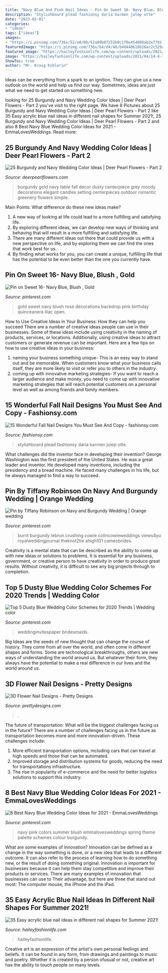 ```yaml
---
title: "Navy Blue And Pink Nail Ideas - Pin On Sweet 16- Navy Blue, Blush , Gold"
description: "Stylishboard plead fashionsy daria karmen julep otte"
date: "2023-02-01"
categories:
- "ideas"
tags: ["ideas"]
images:
- "https://i.pinimg.com/736x/52/a8/0b/52a80b07252b0c1f0e454808ab2e7781.jpg"
featuredImage: "https://i.pinimg.com/736x/b4/d4/48/b4d448618b26ac2c529abb491d37af34.jpg"
featured_image: "https://haileyfashionlife.com/wp-content/uploads/2021/04/14-4-769x1154.jpg"
image: "https://haileyfashionlife.com/wp-content/uploads/2021/04/14-4-769x1154.jpg"
ShowToc: true
author: "Mr. Kraig Kshlerin"
---
```



Ideas can be everything from a spark to an ignition. They can give us a new outlook on the world and help us find our way. Sometimes, ideas are just what we need to get started on something new.

	

		
looking for 25 Burgundy and Navy Wedding Color Ideas | Deer Pearl Flowers - Part 2 you've visit to the right page. We have 8 Pictures about 25 Burgundy and Navy Wedding Color Ideas | Deer Pearl Flowers - Part 2 like 35 Easy acrylic blue nail ideas in different nail shapes for Summer 2021!, 25 Burgundy and Navy Wedding Color Ideas | Deer Pearl Flowers - Part 2 and also 8 Best Navy Blue Wedding Color Ideas for 2021 - EmmaLovesWeddings. Read more:
		
    
## 25 Burgundy And Navy Wedding Color Ideas | Deer Pearl Flowers - Part 2

<img loading=lazy src="https://www.deerpearlflowers.com/wp-content/uploads/2017/04/Autumn-Wedding-Centerpiece-navy-black-red-and-gold.jpg" onerror="this.onerror=null;this.src='https://tse1.mm.bing.net/th?id=OIP.u_kr40ja9MvvOtAh_fm_CAHaKD&amp;pid=15.1';" alt="25 Burgundy and Navy Wedding Color Ideas | Deer Pearl Flowers - Part 2">

_Source: deerpearlflowers.com_

>burgundy gold navy table fall decor dusty centerpiece grey moody decorations elegant candles setting centerpieces outdoor romantic greenery flowers simple. 

	

Main Points: What difference do these new ideas make?
1. A new way of looking at life could lead to a more fulfilling and satisfying life.
2. By exploring different ideas, we can develop new ways of thinking and behaving that will result in a more fulfilling and satisfying life.
3. There are many different ideas out there that could provide us with a new perspective on life, and by exploring them we can find the ones that work best for us.
4. By finding what works for you, you can create a unique, fulfilling life that has the potential to be even better than the one you currently have.

    
## Pin On Sweet 16- Navy Blue, Blush , Gold

<img loading=lazy src="https://i.pinimg.com/736x/76/a2/ef/76a2efb22a6e1d5218004adb0952dd7e.jpg" onerror="this.onerror=null;this.src='https://tse3.mm.bing.net/th?id=OIP.X0iGGigDE3IdOAWaERJHmwHaJ3&amp;pid=15.1';" alt="Pin on Sweet 16- Navy Blue, Blush , Gold">

_Source: pinterest.com_

>gold sweet navy blush rose decorations backdrop pink birthday quinceanera lilac open. 

	

How to Use Creative Ideas in Your Business: How they can help you succeed
There are a number of creative ideas people can use in their businesses. Some of these ideas include using creativity in the naming of products, services, or locations. Additionally, using creative ideas to attract customers or generate revenue can be important. Here are a few tips on how to use creative ideas in your business: 
1. naming your business something unique- This is an easy way to stand out and be memorable. When customers know what your business calls itself, they are more likely to visit or refer you to others in the industry. 
2. coming up with innovative marketing strategies- If you want to reach a larger audience and make money, you need to come up with innovative marketing strategies that will reach potential customers on a personal level as well as among friends and family members. 

    
## 15 Wonderful Fall Nail Designs You Must See And Copy - Fashionsy.com

<img loading=lazy src="https://fashionsy.com/wp-content/uploads/2015/10/nail-323.0-630x840.jpg" onerror="this.onerror=null;this.src='https://tse2.mm.bing.net/th?id=OIP.hR-bstSEYY5o--UmfOs68AHaJ4&amp;pid=15.1';" alt="15 Wonderful Fall Nail Designs You Must See And Copy - fashionsy.com">

_Source: fashionsy.com_

>stylishboard plead fashionsy daria karmen julep otte. 

	

What challenges did the inventor face in developing their invention?
George Washington was the first president of the United States. He was a great leader and inventor. He developed many inventions, including the presidency and a bread machine. He faced many challenges in his life, but he always managed to find a way to succeed.

    
## Pin By Tiffany Robinson On Navy And Burgundy Wedding | Orange Wedding

<img loading=lazy src="https://i.pinimg.com/736x/b4/d4/48/b4d448618b26ac2c529abb491d37af34.jpg" onerror="this.onerror=null;this.src='https://tse2.mm.bing.net/th?id=OIP.hJv_KMkZAJDAgNUWmLmc2wHaKT&amp;pid=15.1';" alt="Pin by Tiffany Robinson on Navy and Burgundy Wedding | Orange wedding">

_Source: pinterest.com_

>burnt burgundy lebrun crushing cowie colincowieweddings views4yu royalweddingjournal theknot2tie ahigh101 cameobrides. 

	

Creativity is a mental state that can be described as the ability to come up with new ideas or solutions to problems. It is essential for any business, government, or creative person to have creativity in order to produce great results. Without creativity, it is difficult to see any big projects through to completion.

    
## Top 5 Dusty Blue Wedding Color Schemes For 2020 Trends | Wedding Color

<img loading=lazy src="https://i.pinimg.com/736x/52/a8/0b/52a80b07252b0c1f0e454808ab2e7781.jpg" onerror="this.onerror=null;this.src='https://tse2.mm.bing.net/th?id=OIP.Nn874xnJM9LZQtPYkQFioQHaQG&amp;pid=15.1';" alt="Top 5 Dusty Blue Wedding Color Schemes for 2020 Trends | Wedding color">

_Source: pinterest.com_

>weddinginvitespaper bridesmaids. 

	

Big Ideas are the seeds of new thought that can change the course of history. They come from all over the world, and often come in different shapes and forms. Some are technological breakthroughs, others are new ways of understanding the world around us. But whatever their form, they always have the potential to make a real difference in our lives and the world around us.

    
## 3D Flower Nail Designs - Pretty Designs

<img loading=lazy src="http://www.prettydesigns.com/wp-content/uploads/2014/07/Blue-Nails1.jpg" onerror="this.onerror=null;this.src='https://tse4.mm.bing.net/th?id=OIP.eZvL7tmTXA7OdjUkIRRcqAHaJ4&amp;pid=15.1';" alt="3D Flower Nail Designs - Pretty Designs">

_Source: prettydesigns.com_

>. 

	

The future of transportation: What will be the biggest challenges facing us in the future?
There are a number of challenges facing us in the future as transportation becomes more and more innovation-driven. These challenges include: 
1) More efficient transportation options, including cars that can travel at high speeds and those that can be automated.
2) Improved storage and distribution systems for goods, reducing the need for transportations infrastructure. 
3) The rise in popularity of e-commerce and the need for better logistics solutions to support this industry.

    
## 8 Best Navy Blue Wedding Color Ideas For 2021 - EmmaLovesWeddings

<img loading=lazy src="https://i.pinimg.com/736x/61/c1/84/61c184bb38aa8db515c5e9a69f78b7b3.jpg" onerror="this.onerror=null;this.src='https://tse1.mm.bing.net/th?id=OIP.FodzCJCsGDAbZ9HlTFr7GwHaP3&amp;pid=15.1';" alt="8 Best Navy Blue Wedding Color Ideas for 2021 - EmmaLovesWeddings">

_Source: pinterest.com_

>navy pink colors summer blush emmalovesweddings spring theme palette schemes colour burgundy. 

	

What are some examples of innovation?
Innovation can be defined as a change in the way something is done, or a new idea that leads to a different outcome. It can also refer to the process of learning how to do something new, or the result of doing something original. Innovation is important for businesses because it can help them stay competitive and improve their products or services. There are many examples of innovation that businesses can use to Their advantage, but here are three that stand out most: The computer mouse, the iPhone and the iPad.

    
## 35 Easy Acrylic Blue Nail Ideas In Different Nail Shapes For Summer 2021!

<img loading=lazy src="https://haileyfashionlife.com/wp-content/uploads/2021/04/14-4-769x1154.jpg" onerror="this.onerror=null;this.src='https://tse3.mm.bing.net/th?id=OIP._39BG0dWvMU0MIX-OaBjXgHaLH&amp;pid=15.1';" alt="35 Easy acrylic blue nail ideas in different nail shapes for Summer 2021!">

_Source: haileyfashionlife.com_

>haileyfashionlife. 

	

Creative art is an expression of the artist's own personal feelings and beliefs. It can be found in any form, from drawings and paintings to music and poetry. Whether it is created by a person ofusual or not, creative art has the ability to touch people on many levels.

